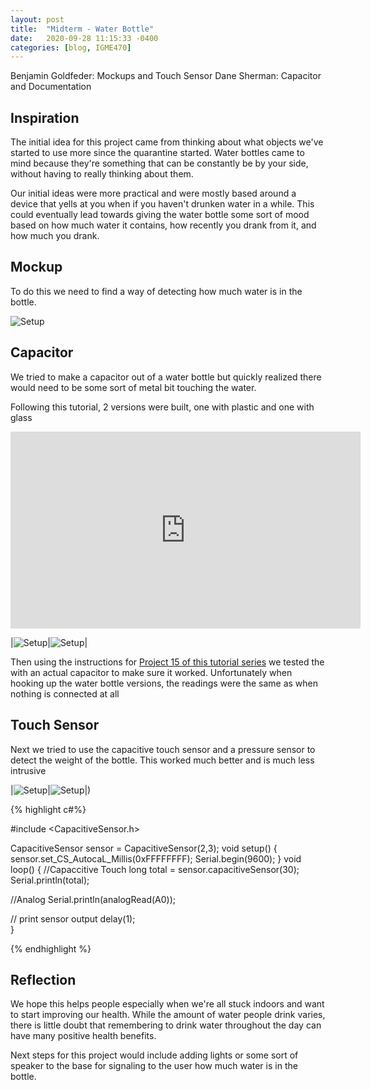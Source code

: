 ```yaml
---
layout: post
title:  "Midterm - Water Bottle"
date:   2020-09-28 11:15:33 -0400
categories: [blog, IGME470]
---
```


Benjamin Goldfeder: Mockups and Touch Sensor
Dane Sherman: Capacitor and Documentation  

<!--more-->

## Inspiration

The initial idea for this project came from thinking about what objects we've started to use more since the quarantine started. Water bottles came to mind because they're something that can be constantly be by your side, without having to really thinking about them. 

Our initial ideas were more practical and were mostly based around a device that yells at you when if you haven't drunken water in a while. This could eventually lead towards giving the water bottle some sort of mood based on how much water it contains, how recently you drank from it, and how much you drank.

## Mockup 

To do this we need to find a way of detecting how much water is in the bottle. 

![Setup]({{site.url}}/media/class/470/mockup.png)

## Capacitor 

We tried to make a capacitor out of a water bottle but quickly realized there would need to be some sort of metal bit touching the water. 

Following this tutorial, 2 versions were built, one with plastic and one with glass

<iframe width="560" height="315" src="https://www.youtube.com/embed/eDYEWQgbT1w" frameborder="0" allow="accelerometer; autoplay; clipboard-write; encrypted-media; gyroscope; picture-in-picture" allowfullscreen></iframe>

|![Setup]({{site.url}}/media/class/470/M1.jpg)|![Setup]({{site.url}}/media/class/470/M2.jpg)|

Then using the instructions for [Project 15 of this tutorial series](https://rees52.com/robots-kits/4771-arduino-uno-project-basic-component-starter-kit-kt1300?search_query=kt1300&results=1#link14) we tested the with an actual capacitor to make sure it worked. Unfortunately when hooking up the water bottle versions, the readings were the same as when nothing is connected at all

## Touch Sensor

Next we tried to use the capacitive touch sensor and a pressure sensor to detect the weight of the bottle. This worked much better and is much less intrusive
 
|![Setup]({{site.url}}/media/class/470/M3.jpg)|![Setup]({{site.url}}/media/class/470/M4.jpg)|)

{% highlight c#%}

#include <CapacitiveSensor.h>

CapacitiveSensor sensor = CapacitiveSensor(2,3);
void setup() {
  sensor.set_CS_AutocaL_Millis(0xFFFFFFFF);
  Serial.begin(9600);
}
void loop() {
  //Capaccitive Touch
  long total = sensor.capacitiveSensor(30);
  Serial.println(total);  

  //Analog
  Serial.println(analogRead(A0));
  
  // print sensor output
  delay(1);                                 
}

{% endhighlight %}

## Reflection

We hope this helps people especially when we're all stuck indoors and want to start improving our health. While the amount of water people drink varies, there is little doubt that remembering to drink water throughout the day can have many positive health benefits. 

Next steps for this project would include adding lights or some sort of speaker to the base for signaling to the user how much water is in the bottle. 
